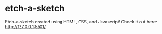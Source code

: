 # etch-a-sketch
Etch-a-sketch created using HTML, CSS, and Javascript!
Check it out here: http://127.0.0.1:5501/
